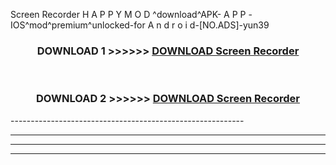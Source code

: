  Screen Recorder  H A P P Y M O D ^download^APK- A P P -IOS^mod^premium^unlocked-for A n d r o i d-[NO.ADS]-yun39



<div align="center">

<h3>DOWNLOAD 1 >>>>>> <a href="https://en-mod.web.app/?en= Screen Recorder ">DOWNLOAD Screen Recorder  </a></h3><br>

<h3>DOWNLOAD 2 >>>>>> <a href="https://en-mod.web.app/?en= Screen Recorder ">DOWNLOAD Screen Recorder  </a></h3>

</div>
----------------------------------------------------------

----------------------------------------------------------

----------------------------------------------------------

----------------------------------------------------------



